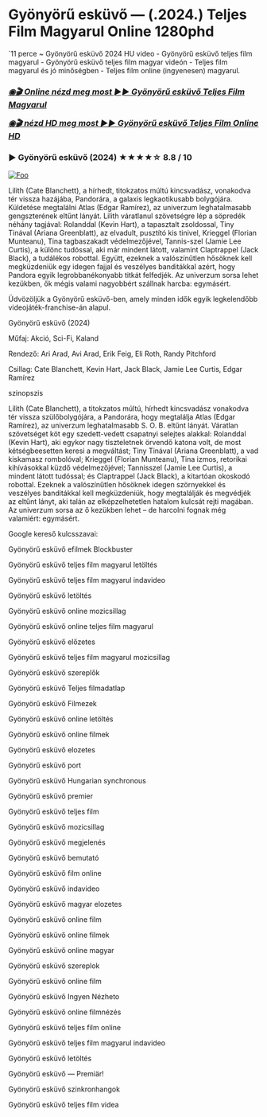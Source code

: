 <h1 tabindex="-1" class="heading-element" dir="auto">Gyönyörű esküvő — (.2024.) Teljes Film Magyarul Online 1280phd</h1>

`11 perce ~ Gyönyörű esküvő 2024 HU video - Gyönyörű esküvő teljes film magyarul - Gyönyörű esküvő teljes film magyar videón - Teljes film magyarul és jó minőségben - Teljes film online (ingyenesen) magyarul.

<b><i><h3> <a href="https://filmhd.cloud/hu/movie/1096342/beautiful-wedding-githuu" rel="nofollow">◉🎬 Online nézd meg most ►► Gyönyörű esküvő Teljes Film Magyarul</a></b></i></h>

<b><i><h> <a href="https://filmhd.cloud/hu/movie/1096342/beautiful-wedding-githuu" rel="nofollow">◉🎬 nézd HD meg most ►► Gyönyörű esküvő Teljes Film Online HD</a></b></i></h3>

### ▶️ Gyönyörű esküvő (2024) ★★★★☆ 8.8 / 10

<a href="https://filmhd.cloud/hu/movie/1096342/beautiful-wedding-githuu" rel="nofollow"><img src="https://camo.githubusercontent.com/917e6ed5c302499242165dcc02bdbce85c075fd21b35918eb9c0b771855261b8/68747470733a2f2f7374617469632e7769787374617469632e636f6d2f6d656469612f6232343966395f61646163386637306662336634356238383639313639366337376465313866337e6d76322e676966" alt="Foo" style="max-width: 100%;"></a>

Lilith (Cate Blanchett), a hírhedt, titokzatos múltú kincsvadász, vonakodva tér vissza hazájába, Pandorára, a galaxis legkaotikusabb bolygójára. Küldetése megtalálni Atlas (Edgar Ramírez), az univerzum leghatalmasabb gengszterének eltűnt lányát. Lilith váratlanul szövetségre lép a söpredék néhány tagjával: Rolanddal (Kevin Hart), a tapasztalt zsoldossal, Tiny Tinával (Ariana Greenblatt), az elvadult, pusztító kis tinivel, Krieggel (Florian Munteanu), Tina tagbaszakadt védelmezőjével, Tannis-szel (Jamie Lee Curtis), a különc tudóssal, aki már mindent látott, valamint Claptrappel (Jack Black), a tudálékos robottal. Együtt, ezeknek a valószínűtlen hősöknek kell megküzdeniük egy idegen fajjal és veszélyes banditákkal azért, hogy Pandora egyik legrobbanékonyabb titkát felfedjék. Az univerzum sorsa lehet kezükben, ők mégis valami nagyobbért szállnak harcba: egymásért.

Üdvözöljük a Gyönyörű esküvő-ben, amely minden idők egyik legkelendőbb videojáték-franchise-án alapul.

Gyönyörű esküvő (2024)

Műfaj: Akció, Sci-Fi, Kaland

Rendező: Ari Arad, Avi Arad, Erik Feig, Eli Roth, Randy Pitchford

Csillag: Cate Blanchett, Kevin Hart, Jack Black, Jamie Lee Curtis, Edgar Ramírez

szinopszis

Lilith (Cate Blanchett), a titokzatos múltú, hírhedt kincsvadász vonakodva tér vissza szülőbolygójára, a Pandorára, hogy megtalálja Atlas (Edgar Ramírez), az univerzum leghatalmasabb S. O. B. eltűnt lányát. Váratlan szövetséget köt egy szedett-vedett csapatnyi selejtes alakkal: Rolanddal (Kevin Hart), aki egykor nagy tiszteletnek örvendő katona volt, de most kétségbeesetten keresi a megváltást; Tiny Tinával (Ariana Greenblatt), a vad kiskamasz rombolóval; Krieggel (Florian Munteanu), Tina izmos, retorikai kihívásokkal küzdő védelmezőjével; Tannisszel (Jamie Lee Curtis), a mindent látott tudóssal; és Claptrappel (Jack Black), a kitartóan okoskodó robottal. Ezeknek a valószínűtlen hősöknek idegen szörnyekkel és veszélyes banditákkal kell megküzdeniük, hogy megtalálják és megvédjék az eltűnt lányt, aki talán az elképzelhetetlen hatalom kulcsát rejti magában. Az univerzum sorsa az ő kezükben lehet – de harcolni fognak még valamiért: egymásért.

Google kereső kulcsszavai:

Gyönyörű esküvő efilmek Blockbuster

Gyönyörű esküvő teljes film magyarul letöltés

Gyönyörű esküvő teljes film magyarul indavideo

Gyönyörű esküvő letöltés

Gyönyörű esküvő online mozicsillag

Gyönyörű esküvő online teljes film magyarul

Gyönyörű esküvő előzetes

Gyönyörű esküvő teljes film magyarul mozicsillag

Gyönyörű esküvő szereplők

Gyönyörű esküvő Teljes filmadatlap

Gyönyörű esküvő Filmezek

Gyönyörű esküvő online letöltés

Gyönyörű esküvő online filmek

Gyönyörű esküvő elozetes

Gyönyörű esküvő port

Gyönyörű esküvő Hungarian synchronous

Gyönyörű esküvő premier

Gyönyörű esküvő teljes film

Gyönyörű esküvő mozicsillag

Gyönyörű esküvő megjelenés

Gyönyörű esküvő bemutató

Gyönyörű esküvő film online

Gyönyörű esküvő indavideo

Gyönyörű esküvő magyar elozetes

Gyönyörű esküvő online film

Gyönyörű esküvő online filmek

Gyönyörű esküvő online magyar

Gyönyörű esküvő szereplok

Gyönyörű esküvő online film

Gyönyörű esküvő Ingyen Nézheto

Gyönyörű esküvő online filmnézés

Gyönyörű esküvő teljes film online

Gyönyörű esküvő teljes film magyarul indavideo

Gyönyörű esküvő letöltés

Gyönyörű esküvő — Premiär!

Gyönyörű esküvő szinkronhangok

Gyönyörű esküvő teljes film videa
